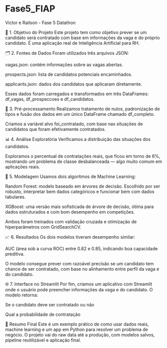 # Fase5_FIAP
Victor e Railson - Fase 5 Datathon

🧠 1. Objetivo do Projeto
Este projeto tem como objetivo prever se um candidato será contratado com base em informações da vaga e do próprio candidato. É uma aplicação real de Inteligência Artificial para RH.

🗂️ 2. Fontes de Dados
Foram utilizados três arquivos JSON:

vagas.json: contém informações sobre as vagas abertas.

prospects.json: lista de candidatos potenciais encaminhados.

applicants.json: dados dos candidatos que aplicaram diretamente.

Esses dados foram carregados e transformados em três DataFrames: df_vagas, df_prospeccoes e df_candidatos.

🧼 3. Pré-processamento
Realizamos tratamento de nulos, padronização de tipos e fusão dos dados em um único DataFrame chamado df_completo.

Criamos a variável alvo foi_contratado, com base nas situações de candidatos que foram efetivamente contratados.

📊 4. Análise Exploratória
Verificamos a distribuição das situações dos candidatos.

Exploramos o percentual de contratações reais, que ficou em torno de 6%, mostrando um problema de classe desbalanceada — algo muito comum em aplicações reais.

🤖 5. Modelagem
Usamos dois algoritmos de Machine Learning:

Random Forest: modelo baseado em árvores de decisão. Escolhido por ser robusto, interpretar bem dados categóricos e funcionar bem com dados tabulares.

XGBoost: uma versão mais sofisticada de árvore de decisão, ótima para dados estruturados e com bom desempenho em competições.

Ambos foram treinados com validação cruzada e otimização de hiperparâmetros com GridSearchCV.

📈 6. Resultados
Os dois modelos tiveram desempenho similar:

AUC (área sob a curva ROC) entre 0.82 e 0.85, indicando boa capacidade preditiva.

O modelo consegue prever com razoável precisão se um candidato tem chance de ser contratado, com base no alinhamento entre perfil da vaga e do candidato.

🌐 7. Interface no Streamlit
Por fim, criamos um aplicativo com Streamlit onde o usuário pode preencher informações da vaga e do candidato. O modelo retorna:

Se o candidato deve ser contratado ou não

Qual a probabilidade de contratação

🏁 Resumo Final
Este é um exemplo prático de como usar dados reais, machine learning e um app em Python para resolver um problema de negócio. O projeto vai do raw data até a produção, com modelos salvos, pipeline reutilizável e aplicação final.
